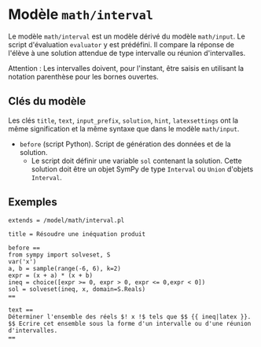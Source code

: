 # Modèle `math/interval`

Le modèle `math/interval` est un modèle dérivé du modèle `math/input`. Le script d'évaluation `evaluator` y est prédéfini. Il compare la réponse de l'élève à une solution attendue de type intervalle ou réunion d'intervalles.

Attention : Les intervalles doivent, pour l'instant, être saisis en utilisant la notation parenthèse pour les bornes ouvertes.

## Clés du modèle

Les clés `title`, `text`, `input_prefix`, `solution`, `hint`, `latexsettings` ont la même signification et la même syntaxe que dans le modèle `math/input`.

* `before` (script Python). Script de génération des données et de la solution. 
    * Le script doit définir une variable `sol` contenant la solution. Cette solution doit être un objet SymPy de type `Interval` ou `Union` d'objets `Interval`.


## Exemples

```
extends = /model/math/interval.pl

title = Résoudre une inéquation produit

before ==
from sympy import solveset, S
var('x')
a, b = sample(range(-6, 6), k=2)
expr = (x + a) * (x + b)
ineq = choice([expr >= 0, expr > 0, expr <= 0,expr < 0])
sol = solveset(ineq, x, domain=S.Reals)
==

text ==
Déterminer l'ensemble des réels $! x !$ tels que $$ {{ ineq|latex }}. $$ Ecrire cet ensemble sous la forme d'un intervalle ou d'une réunion d'intervalles.
==
```
